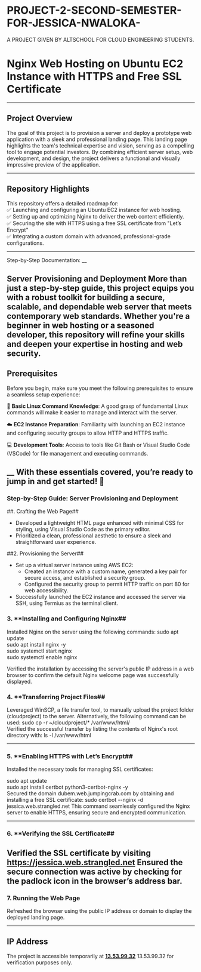 # PROJECT-2-SECOND-SEMESTER-FOR-JESSICA-NWALOKA-

A PROJECT GIVEN BY ALTSCHOOL FOR CLOUD ENGINEERING STUDENTS.

# Nginx Web Hosting on Ubuntu EC2 Instance with HTTPS and Free SSL Certificate
___

## Project Overview

The goal of this project is to provision a server and deploy a prototype web application with a sleek and professional landing page. This landing page highlights the team's technical expertise and vision, serving as a compelling tool to engage potential investors. By combining efficient server setup, web development, and design, the project delivers a functional and visually impressive preview of the application.

---
## Repository Highlights

This repository offers a detailed roadmap for:  
✅ Launching and configuring an Ubuntu EC2 instance for web hosting.  
✅ Setting up and optimizing Nginx to deliver the  web content efficiently.  
✅ Securing the  site with HTTPS using a free SSL certificate from "Let’s Encrypt"  
✅ Integrating a custom domain with advanced, professional-grade configurations. 

---
Step-by-Step Documentation: 
__

Server Provisioning and Deployment
More than just a step-by-step guide, this project equips you with a robust toolkit for building a secure, scalable, and dependable web server that meets contemporary web standards. Whether you're a beginner in web hosting or a seasoned developer, this repository will refine your skills and deepen your expertise in hosting and web security.
---
## Prerequisites 

Before you begin, make sure you meet the following prerequisites to ensure a seamless setup experience:

🔧 **Basic Linux Command Knowledge**: A good grasp of fundamental Linux commands will make it easier to manage and interact with the server.

☁️ **EC2 Instance Preparation**: Familiarity with launching an EC2 instance and configuring security groups to allow HTTP and HTTPS traffic.

💻 **Development Tools**: Access to tools like Git Bash or Visual Studio Code (VSCode) for file management and executing commands.

__
With these essentials covered, you’re ready to jump in and get started! 🚀
---
### Step-by-Step Guide: Server Provisioning and Deployment  

##. Crafting the Web Page##

- Developed a lightweight HTML page enhanced with minimal CSS for styling, using Visual Studio Code as the primary editor.  
- Prioritized a clean, professional aesthetic to ensure a sleek and straightforward user experience.  

##2. Provisioning the Server##

- Set up a virtual server instance using AWS EC2:  
  - Created an instance with a custom name, generated a key pair for secure access, and established a security group.  
  - Configured the security group to permit HTTP traffic on port 80 for web accessibility.  
- Successfully launched the EC2 instance and accessed the server via SSH, using Termius as the terminal client.
  
### 3. **Installing and Configuring Nginx##

Installed Nginx on the server using the following commands:
sudo apt update  
sudo apt install nginx -y  
sudo systemctl start nginx  
sudo systemctl enable nginx  

Verified the installation by accessing the server's public IP address in a web browser to confirm the default Nginx welcome page was successfully displayed.


### 4. **Transferring Project Files##


Leveraged WinSCP, a file transfer tool, to manually upload the project folder (cloudproject) to the server. Alternatively, the following command can be used:
sudo cp -r ~/cloudproject/* /var/www/html/  
Verified the successful transfer by listing the contents of Nginx's root directory with:
ls -l /var/www/html  

---
### 5. **Enabling HTTPS with Let’s Encrypt##
Installed the necessary tools for managing SSL certificates:

sudo apt update  
sudo apt install certbot python3-certbot-nginx -y  
Secured the domain dubem.web.jumpingcrab.com by obtaining and installing a free SSL certificate:
sudo certbot --nginx -d jessica.web.strangled.net 
This command seamlessly configured the Nginx server to enable HTTPS, ensuring secure and encrypted communication.

---
### 6. **Verifying the SSL Certificate##

Verified the SSL certificate by visiting https://jessica.web.strangled.net
Ensured the secure connection was active by checking for the padlock icon in the browser’s address bar.
---
### 7. **Running the Web Page**  

Refreshed the browser using the public IP address or domain to display the deployed landing page.

---
## IP Address  
The project is accessible temporarily at **[13.53.99.32](http://13.53.99.32)**  13.53.99.32 for verification purposes only.


